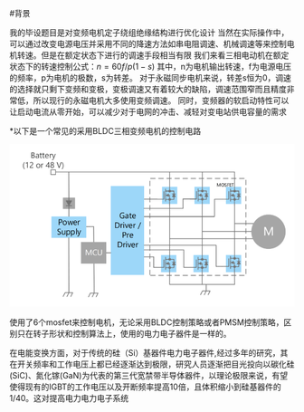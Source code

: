 #背景

我的毕设题目是对变频电机定子绕组绝缘结构进行优化设计
当然在实际操作中，可以通过改变电源电压并采用不同的降速方法如串电阻调速、机械调速等来控制电机转速。但是在额定状态下进行的调速手段相当有限
我们来看三相电动机在额定状态下的转速控制公式：$n=60f/p(1-s)$
其中，n为电机输出转速，f为电源电压的频率，p为电机的极数，s为转差。
对于永磁同步电机来说，转差s恒为0，调速的选择就只剩下变频和变极，变极调速又有着较大的缺陷，调速范围窄而且精度非常低，所以现行的永磁电机大多使用变频调速。
同时，变频器的软启动特性可以让启动电流从零开始，可以减少对于电网的冲击、减轻对变电站供电容量的需求

*以下是一个常见的采用BLDC三相变频电机的控制电路

![](2023-04-23-09-14-36.png)

使用了6个mosfet来控制电机，无论采用BLDC控制策略或者PMSM控制策略，区别只在转子形状和控制算法上，使用的电力电子器件是一样的。

在电能变换方面，对于传统的硅（Si）基器件电力电子器件,经过多年的研究，其在开关频率和工作电压上都已经逐渐达到极限，研究人员逐渐把目光投向以碳化硅(SiC)、氮化镓(GaN)为代表的第三代宽禁带半导体器件，以理论极限来说，有望使得现有的IGBT的工作电压以及开断频率提高10倍，且体积缩小到硅基器件的1/40。这对提高电力电力电子系统


